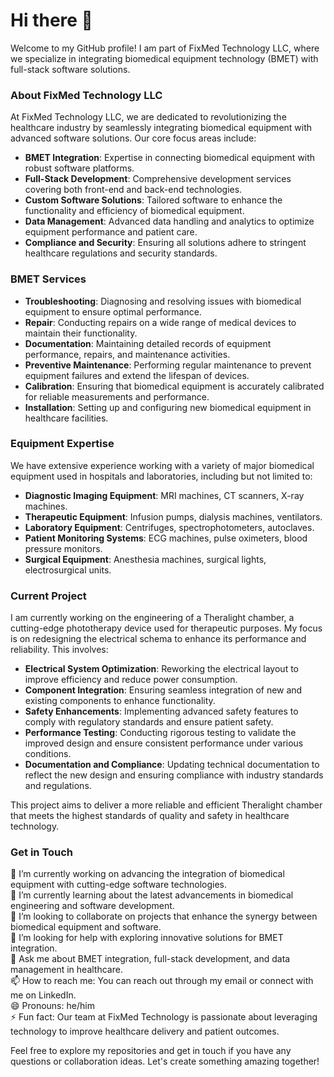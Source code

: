 # Hi there 👋  
Welcome to my GitHub profile! I am part of FixMed Technology LLC, where we specialize in integrating biomedical equipment technology (BMET) with full-stack software solutions.

### About FixMed Technology LLC
At FixMed Technology LLC, we are dedicated to revolutionizing the healthcare industry by seamlessly integrating biomedical equipment with advanced software solutions. Our core focus areas include:

- **BMET Integration**: Expertise in connecting biomedical equipment with robust software platforms.
- **Full-Stack Development**: Comprehensive development services covering both front-end and back-end technologies.
- **Custom Software Solutions**: Tailored software to enhance the functionality and efficiency of biomedical equipment.
- **Data Management**: Advanced data handling and analytics to optimize equipment performance and patient care.
- **Compliance and Security**: Ensuring all solutions adhere to stringent healthcare regulations and security standards.

### BMET Services
- **Troubleshooting**: Diagnosing and resolving issues with biomedical equipment to ensure optimal performance.
- **Repair**: Conducting repairs on a wide range of medical devices to maintain their functionality.
- **Documentation**: Maintaining detailed records of equipment performance, repairs, and maintenance activities.
- **Preventive Maintenance**: Performing regular maintenance to prevent equipment failures and extend the lifespan of devices.
- **Calibration**: Ensuring that biomedical equipment is accurately calibrated for reliable measurements and performance.
- **Installation**: Setting up and configuring new biomedical equipment in healthcare facilities.

### Equipment Expertise
We have extensive experience working with a variety of major biomedical equipment used in hospitals and laboratories, including but not limited to:

- **Diagnostic Imaging Equipment**: MRI machines, CT scanners, X-ray machines.
- **Therapeutic Equipment**: Infusion pumps, dialysis machines, ventilators.
- **Laboratory Equipment**: Centrifuges, spectrophotometers, autoclaves.
- **Patient Monitoring Systems**: ECG machines, pulse oximeters, blood pressure monitors.
- **Surgical Equipment**: Anesthesia machines, surgical lights, electrosurgical units.

### Current Project
I am currently working on the engineering of a Theralight chamber, a cutting-edge phototherapy device used for therapeutic purposes. My focus is on redesigning the electrical schema to enhance its performance and reliability. This involves:

- **Electrical System Optimization**: Reworking the electrical layout to improve efficiency and reduce power consumption.
- **Component Integration**: Ensuring seamless integration of new and existing components to enhance functionality.
- **Safety Enhancements**: Implementing advanced safety features to comply with regulatory standards and ensure patient safety.
- **Performance Testing**: Conducting rigorous testing to validate the improved design and ensure consistent performance under various conditions.
- **Documentation and Compliance**: Updating technical documentation to reflect the new design and ensuring compliance with industry standards and regulations.

This project aims to deliver a more reliable and efficient Theralight chamber that meets the highest standards of quality and safety in healthcare technology.

### Get in Touch
🔭 I’m currently working on advancing the integration of biomedical equipment with cutting-edge software technologies.  
🌱 I’m currently learning about the latest advancements in biomedical engineering and software development.  
👯 I’m looking to collaborate on projects that enhance the synergy between biomedical equipment and software.  
🤔 I’m looking for help with exploring innovative solutions for BMET integration.  
💬 Ask me about BMET integration, full-stack development, and data management in healthcare.  
📫 How to reach me: You can reach out through my email or connect with me on LinkedIn.  
😄 Pronouns: he/him  
⚡ Fun fact: Our team at FixMed Technology is passionate about leveraging technology to improve healthcare delivery and patient outcomes.

Feel free to explore my repositories and get in touch if you have any questions or collaboration ideas. Let's create something amazing together!

